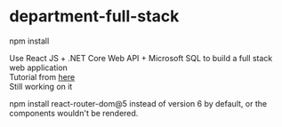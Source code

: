 # department-full-stack

npm install

Use React JS + .NET Core Web API + Microsoft SQL to build a full stack web application  
Tutorial from [here](https://www.youtube.com/watch?v=ON-Z1iD6Y-c&t=1597s)  
Still working on it

npm install react-router-dom@5 instead of version 6 by default, or the components wouldn't be rendered.
